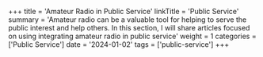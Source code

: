 +++
title = 'Amateur Radio in Public Service'
linkTitle = 'Public Service'
summary = 'Amateur radio can be a valuable tool for helping to serve the public interest and help others. In this section, I will share articles focused on using integrating amateur radio in public service'
weight = 1
categories = ['Public Service']
date = '2024-01-02'
tags = ['public-service']
+++
